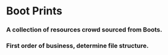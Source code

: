 # Boot Prints
### A collection of resources crowd sourced from Boots.

### First order of business, determine file structure.
